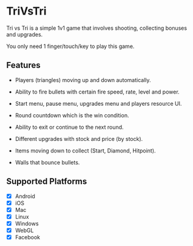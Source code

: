 # TriVsTri

Tri vs Tri is a simple 1v1 game that involves shooting, collecting bonuses and upgrades.

You only need 1 finger/touch/key to play this game.

## Features

- Players (triangles) moving up and down automatically.

- Ability to fire bullets with certain fire speed, rate, level and power.

- Start menu, pause menu, upgrades menu and players resource UI.

- Round countdown which is the win condition.

- Ability to exit or continue to the next round.

- Different upgrades with stock and price (by stock).

- Items moving down to collect (Start, Diamond, Hitpoint).

- Walls that bounce bullets.

## Supported Platforms

- [x] Android
- [x] iOS
- [x] Mac
- [x] Linux
- [x] Windows
- [x] WebGL
- [x] Facebook
